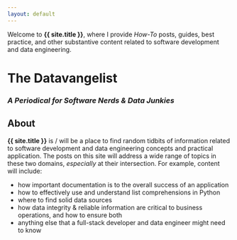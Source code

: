 ```yaml
---
layout: default
---
```

Welcome to **{{ site.title }}**, where I provide _How-To_ posts, guides, best practice, and other substantive content related to software development and data engineering.

# The Datavangelist
### _A Periodical for Software Nerds & Data Junkies_

## About

**{{ site.title }}** is / will be a place to find random tidbits of information related to software development and data engineering concepts and practical application. The posts on this site will address a wide range of topics in these two domains, _especially_ at their intersection.  For example, content will include:

* how important documentation is to the overall success of an application  
* how to effectively use and understand list comprehensions in Python
* where to find solid data sources
* how data integrity & reliable information are critical to business operations, and how to ensure both
* anything else that a full-stack developer and data engineer might need to know
